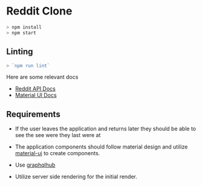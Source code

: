 # Reddit Clone

```js
> npm install
> npm start
```

## Linting

```js
> `npm run lint`
```

Here are some relevant docs

* [Reddit API Docs](https://www.reddit.com/dev/api/)
* [Material UI Docs](http://www.material-ui.com/)

## Requirements

* If the user leaves the application and returns later they should be able to see the see were they last were at

* The application components should follow material design and utilize [material-ui](http://www.material-ui.com/#/) to create components.

* Use [graphqlhub](https://www.graphqlhub.com/)

* Utilize server side rendering for the initial render.
